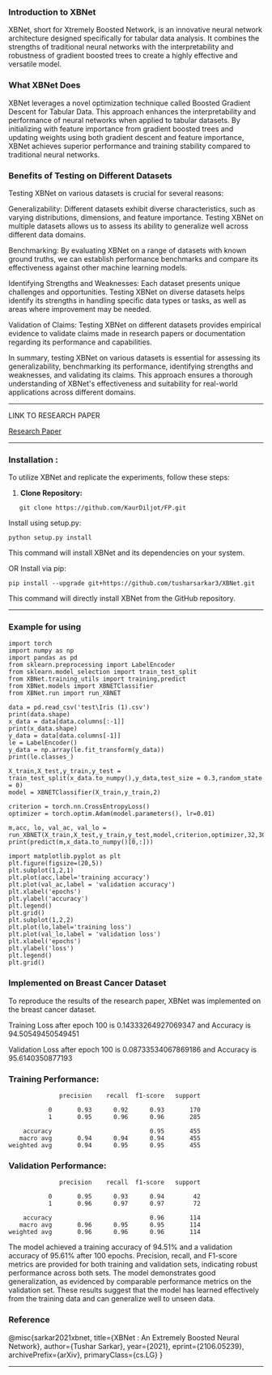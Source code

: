 ### Introduction to XBNet

XBNet, short for Xtremely Boosted Network, is an innovative neural network architecture designed specifically for tabular data analysis. It combines the strengths of traditional neural networks with the interpretability and robustness of gradient boosted trees to create a highly effective and versatile model.

### What XBNet Does
XBNet leverages a novel optimization technique called Boosted Gradient Descent for Tabular Data. This approach enhances the interpretability and performance of neural networks when applied to tabular datasets. By initializing with feature importance from gradient boosted trees and updating weights using both gradient descent and feature importance, XBNet achieves superior performance and training stability compared to traditional neural networks.

### Benefits of Testing on Different Datasets
Testing XBNet on various datasets is crucial for several reasons:

Generalizability: Different datasets exhibit diverse characteristics, such as varying distributions, dimensions, and feature importance. Testing XBNet on multiple datasets allows us to assess its ability to generalize well across different data domains.

Benchmarking: By evaluating XBNet on a range of datasets with known ground truths, we can establish performance benchmarks and compare its effectiveness against other machine learning models.

Identifying Strengths and Weaknesses: Each dataset presents unique challenges and opportunities. Testing XBNet on diverse datasets helps identify its strengths in handling specific data types or tasks, as well as areas where improvement may be needed.

Validation of Claims: Testing XBNet on different datasets provides empirical evidence to validate claims made in research papers or documentation regarding its performance and capabilities.

In summary, testing XBNet on various datasets is essential for assessing its generalizability, benchmarking its performance, identifying strengths and weaknesses, and validating its claims. This approach ensures a thorough understanding of XBNet's effectiveness and suitability for real-world applications across different domains.

---

LINK TO RESEARCH PAPER

[Research Paper](https://arxiv.org/pdf/2106.05239.pdf)

---
### Installation :

To utilize XBNet and replicate the experiments, follow these steps:

1. **Clone Repository:**
```
   git clone https://github.com/KaurDiljot/FP.git

```
Install using setup.py:
```
python setup.py install

```
This command will install XBNet and its dependencies on your system.

OR
Install via pip:
```
pip install --upgrade git+https://github.com/tusharsarkar3/XBNet.git
```
This command will directly install XBNet from the GitHub repository.

---

### Example for using
```
import torch
import numpy as np
import pandas as pd
from sklearn.preprocessing import LabelEncoder
from sklearn.model_selection import train_test_split
from XBNet.training_utils import training,predict
from XBNet.models import XBNETClassifier
from XBNet.run import run_XBNET

data = pd.read_csv('test\Iris (1).csv')
print(data.shape)
x_data = data[data.columns[:-1]]
print(x_data.shape)
y_data = data[data.columns[-1]]
le = LabelEncoder()
y_data = np.array(le.fit_transform(y_data))
print(le.classes_)

X_train,X_test,y_train,y_test = train_test_split(x_data.to_numpy(),y_data,test_size = 0.3,random_state = 0)
model = XBNETClassifier(X_train,y_train,2)

criterion = torch.nn.CrossEntropyLoss()
optimizer = torch.optim.Adam(model.parameters(), lr=0.01)

m,acc, lo, val_ac, val_lo = run_XBNET(X_train,X_test,y_train,y_test,model,criterion,optimizer,32,300)
print(predict(m,x_data.to_numpy()[0,:]))

import matplotlib.pyplot as plt
plt.figure(figsize=(20,5))
plt.subplot(1,2,1)
plt.plot(acc,label='training accuracy')
plt.plot(val_ac,label = 'validation accuracy')
plt.xlabel('epochs')
plt.ylabel('accuracy')
plt.legend()
plt.grid()
plt.subplot(1,2,2)
plt.plot(lo,label='training loss')
plt.plot(val_lo,label = 'validation loss')
plt.xlabel('epochs')
plt.ylabel('loss')
plt.legend() 
plt.grid()
```

### Implemented on Breast Cancer Dataset

To reproduce the results of the research paper, XBNet was implemented on the breast cancer dataset. 

Training Loss after epoch 100 is 0.14333264927069347 and Accuracy is 94.50549450549451

Validation Loss after epoch 100 is 0.08733534067869186 and Accuracy is 95.6140350877193

### Training Performance:
```
              precision    recall  f1-score   support

           0       0.93      0.92      0.93       170
           1       0.95      0.96      0.96       285

    accuracy                           0.95       455
   macro avg       0.94      0.94      0.94       455
weighted avg       0.94      0.95      0.95       455
```
### Validation Performance:
```
              precision    recall  f1-score   support

           0       0.95      0.93      0.94        42
           1       0.96      0.97      0.97        72

    accuracy                           0.96       114
   macro avg       0.96      0.95      0.95       114
weighted avg       0.96      0.96      0.96       114
```
The model achieved a training accuracy of 94.51% and a validation accuracy of 95.61% after 100 epochs.
Precision, recall, and F1-score metrics are provided for both training and validation sets, indicating robust performance across both sets.
The model demonstrates good generalization, as evidenced by comparable performance metrics on the validation set.
These results suggest that the model has learned effectively from the training data and can generalize well to unseen data.


### Reference

@misc{sarkar2021xbnet,
      title={XBNet : An Extremely Boosted Neural Network}, 
      author={Tushar Sarkar},
      year={2021},
      eprint={2106.05239},
      archivePrefix={arXiv},
      primaryClass={cs.LG}
}

---
